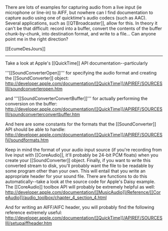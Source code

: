 

There are lots of examples for capturing audio from a live input (ie microphone or line-in) to AIFF, but nowhere can I find documentation to capture audio using one of quicktime's audio codecs (such as AAC).  Several applications, such as [[QTBroadcaster]], allow for this.  In theory it can't be that difficult: record into a buffer, convert the contents of the buffer chunk-by-chunk, into destination format, and write to a file...  Can anyone point me in the right direction?

[[EcumeDesJours]]


----

Take a look at Apple's [[QuickTime]] API documentation--particularly 

'''[[SoundConverterOpen]]''' for specifying the audio format and creating the [[SoundConverter]] object:
http://developer.apple.com/documentation/[[QuickTime]]/APIREF/SOURCESIII/soundconverteropen.htm


and '''[[SoundConverterConvertBuffer]]''' for actually performing the conversion on the buffer:
http://developer.apple.com/documentation/[[QuickTime]]/APIREF/SOURCESIII/soundconverterconvertbuffer.htm


And here are some constants for the formats that the [[SoundConverter]] API should be able to handle:
http://developer.apple.com/documentation/[[QuickTime]]/APIREF/SOURCESIV/soundformats.htm


Keep in mind the format of your audio input source (if you're recording from live input with [[CoreAudio]], it'll probably be 24-bit PCM floats) when you create your [[SoundConverter]] object.
Finally, if you want to write this converted stream to disk, you'll probably want the file to be readable by some program other than your own. This will entail that you write an appropriate header for your sound file. There are functions to do this automatically--take a look at the source code for Apple's Daisy example.
The [[CoreAudio]] toolbox API will probably be extremely helpful as well:
http://developer.apple.com/documentation/[[MusicAudio]]/Reference/[[CoreAudio]]/audio_toolbox/chapter_4_section_4.html

And for writing an AIFF/AIFC header, you will probably find the following reference extremely useful:
http://developer.apple.com/documentation/[[QuickTime]]/APIREF/SOURCESIII/setupaiffheader.htm